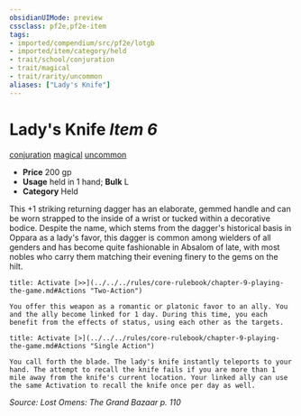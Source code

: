 ```yaml
---
obsidianUIMode: preview
cssclass: pf2e,pf2e-item
tags:
- imported/compendium/src/pf2e/lotgb
- imported/item/category/held
- trait/school/conjuration
- trait/magical
- trait/rarity/uncommon
aliases: ["Lady's Knife"]
---
```

# Lady's Knife *Item 6*  
[conjuration](conjuration.md)  [magical](magical.md)  [uncommon](uncommon.md)  

- **Price** 200 gp
- **Usage** held in 1 hand; **Bulk** L
- **Category** Held

This +1 striking returning dagger has an elaborate, gemmed handle and can be worn strapped to the inside of a wrist or tucked within a decorative bodice. Despite the name, which stems from the dagger's historical basis in Oppara as a lady's favor, this dagger is common among wielders of all genders and has become quite fashionable in Absalom of late, with most nobles who carry them matching their evening finery to the gems on the hilt.

```ad-embed-ability
title: Activate [>>](../../../rules/core-rulebook/chapter-9-playing-the-game.md#Actions "Two-Action")

You offer this weapon as a romantic or platonic favor to an ally. You and the ally become linked for 1 day. During this time, you each benefit from the effects of status, using each other as the targets.
```

```ad-embed-ability
title: Activate [>](../../../rules/core-rulebook/chapter-9-playing-the-game.md#Actions "Single Action")

You call forth the blade. The lady's knife instantly teleports to your hand. The attempt to recall the knife fails if you are more than 1 mile away from the knife's current location. Your linked ally can use the same Activation to recall the knife once per day as well.
```

*Source: Lost Omens: The Grand Bazaar p. 110*
